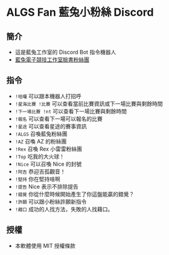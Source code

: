 # ALGS Fan 藍兔小粉絲 Discord

## 簡介
+ 這是藍兔工作室的 Discord Bot 指令機器人
+ [藍兔電子競技工作室臉書粉絲團](https://www.facebook.com/ALGSSC2/)

## 指令
+ `!哈囉` 可以跟本機器人打招呼
+ `!星海比賽 !比賽` 可以查看當前比賽資訊或下一場比賽與剩餘時間
+ `!下一場比賽 !nt` 可以查看下一場比賽與剩餘時間
+ `!報名` 可以查看下一場可以報名的比賽
+ `!星途` 可以查看星途的賽事資訊
+ `!ALGS` 召喚藍兔粉絲團
+ `!AZ` 召喚 AZ 的粉絲團
+ `!Rex` 召喚 Rex 小雷雷粉絲團
+ `!Top` 吃我的大火球！
+ `!Nice` 可以召喚 Nice 的封號
+ `!阿吉` 恭迎吉孤觀音！
+ `!堅持` 你在堅持啥啊
+ `!提告` Nice 表示不排除提告
+ `!錯覺` 你從什麼時候開始產生了你這盤能贏的錯覺？
+ `!許願` 可以跟小粉絲許願新指令
+ `!藉口` 成功的人找方法，失敗的人找藉口。

## 授權
+ 本軟體使用 MIT 授權條款
